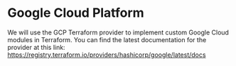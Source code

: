 # Google Cloud Platform

We will use the GCP Terraform provider to implement custom Google Cloud modules in Terraform. You can find the latest documentation for the provider at this link: https://registry.terraform.io/providers/hashicorp/google/latest/docs